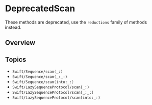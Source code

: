 # DeprecatedScan

These methods are deprecated, use the `reductions` family of methods instead.

## Overview

## Topics

- ``Swift/Sequence/scan(_:)``
- ``Swift/Sequence/scan(_:_:)``
- ``Swift/Sequence/scan(into:_:)``
- ``Swift/LazySequenceProtocol/scan(_:)``
- ``Swift/LazySequenceProtocol/scan(_:_:)``
- ``Swift/LazySequenceProtocol/scan(into:_:)``
